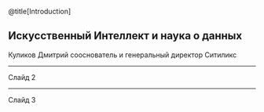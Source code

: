 @title[Introduction]
## Искусственный Интеллект и наука о данных

Куликов Дмитрий
сооснователь и генеральный директор Ситиликс

---
Слайд 2


---
Слайд 3

